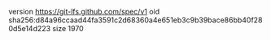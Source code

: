 version https://git-lfs.github.com/spec/v1
oid sha256:d84a96ccaad44fa3591c2d68360a4e651eb3c9b39bace86bb40f280d5e14d223
size 1970
